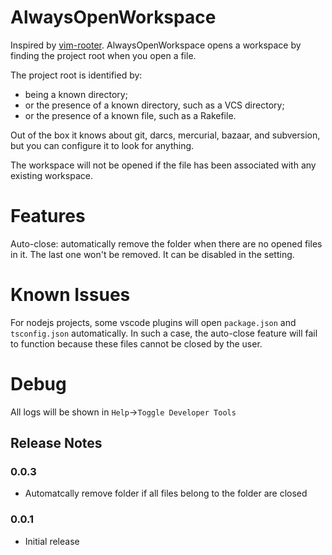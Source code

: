# AlwaysOpenWorkspace

Inspired by [vim-rooter](https://github.com/airblade/vim-rooter). AlwaysOpenWorkspace opens a workspace by finding the project root when you open a file.

The project root is identified by:

* being a known directory;
* or the presence of a known directory, such as a VCS directory;
* or the presence of a known file, such as a Rakefile.

Out of the box it knows about git, darcs, mercurial, bazaar, and subversion, but you can configure it to look for anything.

The workspace will not be opened if the file has been associated with any existing workspace. 

# Features
Auto-close: automatically remove the folder when there are no opened files in it. The last one won't be removed. It can be disabled in the setting.

# Known Issues
For nodejs projects, some vscode plugins will open `package.json` and `tsconfig.json` automatically. In such a case, the auto-close feature will fail to function because these files cannot be closed by the user.

# Debug
All logs will be shown in `Help`->`Toggle Developer Tools`

## Release Notes

### 0.0.3
- Automatcally remove folder if all files belong to the folder are closed

### 0.0.1
- Initial release
